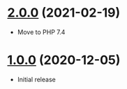 <a name="2.0.0"></a>
# [2.0.0](https://github.com/glowyphp/macroable) (2021-02-19)
* Move to PHP 7.4

<a name="1.0.0"></a>
# [1.0.0](https://github.com/glowyphp/macroable) (2020-12-05)
* Initial release
